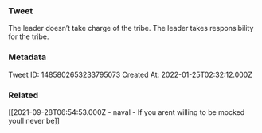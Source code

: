 ### Tweet
The leader doesn’t take charge of the tribe. The leader takes responsibility for the tribe.

### Metadata
Tweet ID: 1485802653233795073
Created At: 2022-01-25T02:32:12.000Z

### Related
[[2021-09-28T06:54:53.000Z - naval - If you arent willing to be mocked youll never be]]

